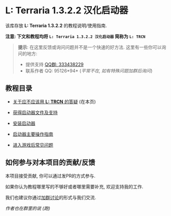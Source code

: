 # L: Terraria 1.3.2.2 汉化启动器

该库存放 **L: Terraria 1.3.2.2** 的教程说明/使用指南.

**注意: 下文和教程均将 `L: Terraria 1.3.2.2 汉化启动器` 简称为 `L: TRCN`**

> **提示**: 在这里反馈或询问问题并不是一个快速的好方法.
> 这里有一些你可以询问的地方:
> * 提供支持 [QQ群: 333438229](http://jq.qq.com/?_wv=1027&k=2KeEddg)
> * 联系作者 QQ: 95126\*94* (*平常不在, 如有特殊问题加群后询问*)

## 教程目录

* [关于应不应该用 **L: TRCN** 的答疑](README.md) (在本页)

* [获得启动器文件及支持](HowToDownload.md)

* [安装启动器](HowToInstall.md)

* [启动器主要操作指南](HowToUse.md)

* [进入游戏后常见问题](FAQaboutL.md)

## 如何参与对本项目的贡献/反馈

本项目接受贡献, 你可以通过发PR的方式参与.

如果你认为教程哪里写的不够好或者哪里需要补充, 欢迎支持我的工作.

我们也建议你通过[加群讨论](http://jq.qq.com/?_wv=1027&k=2KeEddg)的形式与我们交流.

*作者也在群里的说 (跑)*